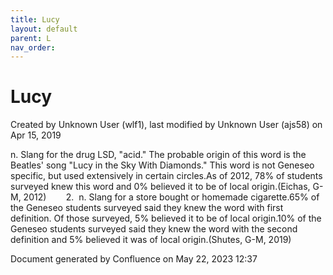```yaml
---
title: Lucy
layout: default
parent: L
nav_order:
---
```


# Lucy

Created by  Unknown User (wlf1), last modified by  Unknown User (ajs58) on Apr 15, 2019

n. Slang for the drug LSD, &quot;acid.&quot; The probable origin of this word is the Beatles' song &quot;Lucy in the Sky With Diamonds.&quot; This word is not Geneseo specific, but used extensively in certain circles.As of 2012, 78% of students surveyed knew this word and 0% believed it to be of local origin.(Eichas, G-M, 2012)        2.  n. Slang for a store bought or homemade cigarette.65% of the Geneseo students surveyed said they knew the word with first definition. Of those surveyed, 5% believed it to be of local origin.10% of the Geneseo students surveyed said they knew the word with the second definition and 5% believed it was of local origin.(Shutes, G-M, 2019)

Document generated by Confluence on May 22, 2023 12:37


